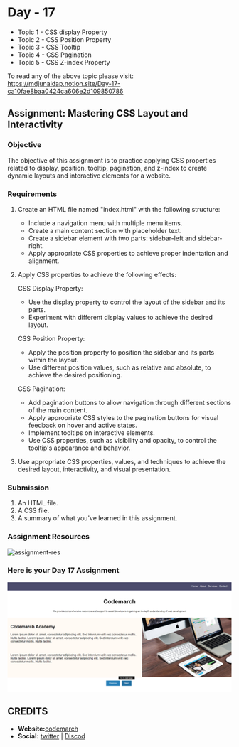 # Day - 17

- Topic 1 - CSS display Property
- Topic 2 - CSS Position Property
- Topic 3 - CSS Tooltip
- Topic 4 - CSS Pagination
- Topic 5 - CSS Z-index Property

To read any of the above topic please visit: <https://mdjunaidap.notion.site/Day-17-ca10fae8baa0424ca606e2d109850786>

## Assignment: Mastering CSS Layout and Interactivity

### Objective

The objective of this assignment is to practice applying CSS properties related to display, position, tooltip, pagination, and z-index to create dynamic layouts and interactive elements for a website.

### Requirements

1. Create an HTML file named "index.html" with the following structure:
    - Include a navigation menu with multiple menu items.
    - Create a main content section with placeholder text.
    - Create a sidebar element with two parts: sidebar-left and sidebar-right.
    - Apply appropriate CSS properties to achieve proper indentation and alignment.
2. Apply CSS properties to achieve the following effects:

    CSS Display Property:

    - Use the display property to control the layout of the sidebar and its parts.
    - Experiment with different display values to achieve the desired layout.

    CSS Position Property:

    - Apply the position property to position the sidebar and its parts within the layout.
    - Use different position values, such as relative and absolute, to achieve the desired positioning.

    CSS Pagination:

    - Add pagination buttons to allow navigation through different sections of the main content.
    - Apply appropriate CSS styles to the pagination buttons for visual feedback on hover and active states.
    - Implement tooltips on interactive elements.
    - Use CSS properties, such as visibility and opacity, to control the tooltip's appearance and behavior.

3. Use appropriate CSS properties, values, and techniques to achieve the desired layout, interactivity, and visual presentation.

### Submission

1. An HTML file.
2. A CSS file.
3. A summary of what you've learned in this assignment.

### Assignment Resources

![assignment-res](./res.png)

### Here is your Day 17 Assignment

![assignment-17](./image%20(17).png)

## CREDITS

- **Website:**[codemarch](https://codemarch.gumroad.com/)
- **Social:** [twitter](https://twitter.com/codemarch) | [Discod](https://discord.com/invite/7g9WddcyKt)
